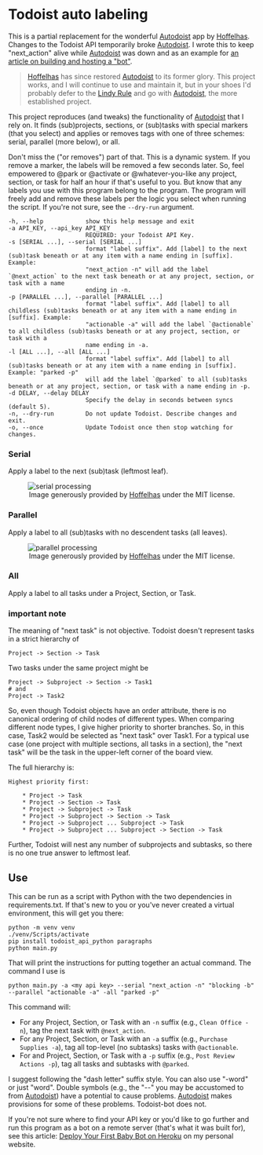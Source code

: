 # Todoist auto labeling

This is a partial replacement for the wonderful [Autodoist](https://github.com/Hoffelhas/autodoist) app by [Hoffelhas](https://github.com/Hoffelhas). Changes to the Todoist API temporarily broke [Autodoist](https://github.com/Hoffelhas/autodoist). I wrote this to keep "next_action" alive while [Autodoist](https://github.com/Hoffelhas/autodoist) was down and as an example for [an article on building and hosting a "bot"](https://www.foundationsafety.com/deploy-your-first-baby-bot-on-heroku).

> [Hoffelhas](https://github.com/Hoffelhas) has since restored [Autodoist](https://github.com/Hoffelhas/autodoist) to its former glory. This project works, and I will continue to use and maintain it, but in your shoes I'd probably defer to the [Lindy Rule](https://en.wikipedia.org/wiki/Lindy_effect) and go with [Autodoist](https://github.com/Hoffelhas/autodoist), the more established project.

This project reproduces (and tweaks) the functionality of [Autodoist](https://github.com/Hoffelhas/automdoist) that I rely on. It finds (sub)projects, sections, or (sub)tasks with special markers (that you select) and applies or removes tags with one of three schemes: serial, parallel (more below), or all.

Don't miss the ("or removes") part of that. This is a dynamic system. If you remove a marker, the labels will be removed a few seconds later. So, feel empowered to @park or @activate or @whatever-you-like any project, section, or task for half an hour if that's useful to you. But know that any labels you use with this program belong to the program. The program will freely add and remove these labels per the logic you select when running the script. If you're not sure, see the `--dry-run` argument.


    -h, --help            show this help message and exit
    -a API_KEY, --api_key API_KEY
                          REQUIRED: your Todoist API Key.
    -s [SERIAL ...], --serial [SERIAL ...]
                          format "label suffix". Add [label] to the next (sub)task beneath or at any item with a name ending in [suffix]. Example:
                          "next_action -n" will add the label `@next_action` to the next task beneath or at any project, section, or task with a name
                          ending in -n.
    -p [PARALLEL ...], --parallel [PARALLEL ...]
                          format "label suffix". Add [label] to all childless (sub)tasks beneath or at any item with a name ending in [suffix]. Example:
                          "actionable -a" will add the label `@actionable` to all childless (sub)tasks beneath or at any project, section, or task with a
                          name ending in -a.
    -l [ALL ...], --all [ALL ...]
                          format "label suffix". Add [label] to all (sub)tasks beneath or at any item with a name ending in [suffix]. Example: "parked -p"
                          will add the label `@parked` to all (sub)tasks beneath or at any project, section, or task with a name ending in -p.
    -d DELAY, --delay DELAY
                          Specify the delay in seconds between syncs (default 5).
    -n, --dry-run         Do not update Todoist. Describe changes and exit.
    -o, --once            Update Todoist once then stop watching for changes.

### Serial

Apply a label to the next (sub)task (leftmost leaf).

<figure>
 <img src="https://www.foundationsafety.com/assets/img/remote_hosting/hoffelhas_serial.gif" style="margin:auto;" alt="serial processing">
 <figcaption align="center">Image generously provided by <a href="https://github.com/Hoffelhas">Hoffelhas</a> under the MIT license.</figcaption>
</figure>

### Parallel

Apply a label to all (sub)tasks with no descendent tasks (all leaves).

<figure>
 <img src="https://www.foundationsafety.com/assets/img/remote_hosting/hoffelhas_parallel.gif" style="margin:auto;" alt="parallel processing">
 <figcaption align="center">Image generously provided by <a href="https://github.com/Hoffelhas">Hoffelhas</a> under the MIT license.</figcaption>
</figure>

### All

Apply a label to all tasks under a Project, Section, or Task.

### important note

The meaning of "next task" is not objective. Todoist doesn't represent tasks in a strict hierarchy of

    Project -> Section -> Task

Two tasks under the same project might be

    Project -> Subproject -> Section -> Task1
    # and
    Project -> Task2

So, even though Todoist objects have an order attribute, there is no canonical ordering of child nodes of different types. When comparing different node types, I give higher priority to shorter branches. So, in this case, Task2 would be selected as "next task" over Task1. For a typical use case (one project with multiple sections, all tasks in a section), the "next task" will be the task in the upper-left corner of the board view.

The full hierarchy is:

    Highest priority first:

        * Project -> Task
        * Project -> Section -> Task
        * Project -> Subproject -> Task
        * Project -> Subproject -> Section -> Task
        * Project -> Subproject ... Subproject -> Task
        * Project -> Subproject ... Subproject -> Section -> Task

Further, Todoist will nest any number of subprojects and subtasks, so there is no one true answer to leftmost leaf.

## Use

This can be run as a script with Python with the two dependencies in requirements.txt. If that's new to you or you've never created a virtual environment, this will get you there:

    python -m venv venv
    ./venv/Scripts/activate
    pip install todoist_api_python paragraphs
    python main.py

That will print the instructions for putting together an actual command. The command I use is

    python main.py -a <my api key> --serial "next_action -n" "blocking -b" --parallel "actionable -a" -all "parked -p"

This command will:

* For any Project, Section, or Task with an `-n` suffix (e.g., `Clean Office -n`), tag the next task with `@next_action`.
* For any Project, Section, or Task with an `-a` suffix (e.g., `Purchase Supplies -a`), tag all top-level (no subtasks) tasks with `@actionable`.
* For and Project, Section, or Task with a `-p` suffix (e.g., `Post Review Actions -p`), tag all tasks and subtasks with `@parked`.

I suggest following the "dash letter" suffix style. You can also use "-word" or just "word". Double symbols (e.g., the "-\-" you may be accustomed to from [Autodoist](https://github.com/Hoffelhas/autodoist)) have a potential to cause problems. [Autodoist](https://github.com/Hoffelhas/autodoist) makes provisions for some of these problems. Todoist-bot does not.

If you're not sure where to find your API key or you'd like to go further and run this program as a bot on a remote server (that's what it was built for), see this article: [Deploy Your First Baby Bot on Heroku](https://www.foundationsafety.com/deploy-your-first-baby-bot-on-heroku) on my personal website.
